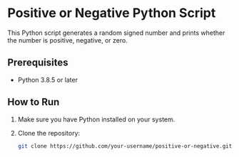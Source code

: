 # Positive or Negative Python Script

This Python script generates a random signed number and prints whether the number is positive, negative, or zero.

## Prerequisites

- Python 3.8.5 or later

## How to Run

1. Make sure you have Python installed on your system.

2. Clone the repository:

   ```bash
   git clone https://github.com/your-username/positive-or-negative.git

